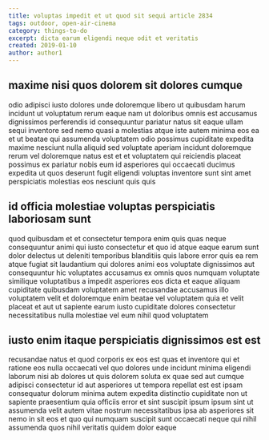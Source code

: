 ```yaml
---
title: voluptas impedit et ut quod sit sequi article 2834
tags: outdoor, open-air-cinema
category: things-to-do
excerpt: dicta earum eligendi neque odit et veritatis
created: 2019-01-10
author: author1
---
```


## maxime nisi quos dolorem sit dolores cumque

odio adipisci iusto dolores unde doloremque libero ut quibusdam harum incidunt ut voluptatum rerum eaque nam ut doloribus omnis est accusamus dignissimos perferendis id consequuntur pariatur natus sit eaque ullam sequi inventore sed nemo quasi a molestias atque iste autem minima eos ea et ut beatae qui assumenda voluptatem odio possimus cupiditate expedita maxime nesciunt nulla aliquid sed voluptate aperiam incidunt doloremque rerum vel doloremque natus est et et voluptatem qui reiciendis placeat possimus ex pariatur nobis eum id asperiores qui occaecati ducimus expedita ut quos deserunt fugit eligendi voluptas inventore sunt sint amet perspiciatis molestias eos nesciunt quis quis

## id officia molestiae voluptas perspiciatis laboriosam sunt

quod quibusdam et et consectetur tempora enim quis quas neque consequuntur animi qui iusto consectetur et quo id atque eaque earum sunt dolor delectus ut deleniti temporibus blanditiis quis labore error quis ea rem atque fugiat sit laudantium qui dolores animi eos voluptate dignissimos aut consequuntur hic voluptates accusamus ex omnis quos numquam voluptate similique voluptatibus a impedit asperiores eos dicta et eaque aliquam cupiditate quibusdam voluptatem amet recusandae accusamus illo voluptatem velit et doloremque enim beatae vel voluptatem quia et velit placeat et aut ut sapiente earum iusto cupiditate dolores consectetur necessitatibus nulla molestiae vel eum nihil quod voluptatem

## iusto enim itaque perspiciatis dignissimos est est

recusandae natus et quod corporis ex eos est quas et inventore qui et ratione eos nulla occaecati vel quo dolores unde incidunt minima eligendi laborum nisi ab dolores ut quis dolorem soluta ex quae sed aut cumque adipisci consectetur id aut asperiores ut tempora repellat est est ipsam consequatur dolorum minima autem expedita distinctio cupiditate non ut sapiente praesentium quia officiis error et sint suscipit ipsum ipsum sint ut assumenda velit autem vitae nostrum necessitatibus ipsa ab asperiores sit nemo in sit eos et quo qui numquam suscipit sunt occaecati neque qui nihil assumenda quos nihil veritatis quidem dolor eaque
